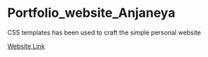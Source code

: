 # Portfolio_website_Anjaneya
CSS templates has been used to craft the simple personal website

[Website Link](https://anjaneyajs.github.io/Portfolio_website_Anjaneya/)
